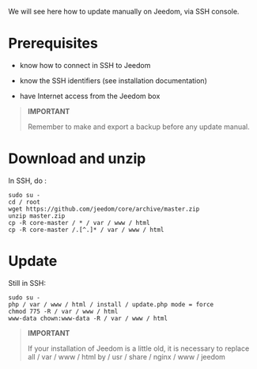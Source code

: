 We will see here how to update manually on
Jeedom, via SSH console.

Prerequisites 
=========

-   know how to connect in SSH to Jeedom

-   know the SSH identifiers (see installation documentation)

-   have Internet access from the Jeedom box

> **IMPORTANT**
>
> Remember to make and export a backup before any update
> manual.

Download and unzip 
===============================

In SSH, do :

    sudo su -
    cd / root
    wget https://github.com/jeedom/core/archive/master.zip
    unzip master.zip
    cp -R core-master / * / var / www / html
    cp -R core-master /.[^.]* / var / www / html

Update 
===========

Still in SSH:

    sudo su -
    php / var / www / html / install / update.php mode = force
    chmod 775 -R / var / www / html
    www-data chown:www-data -R / var / www / html

> **IMPORTANT**
>
> If your installation of Jeedom is a little old, it is necessary to replace
> all / var / www / html by / usr / share / nginx / www / jeedom
